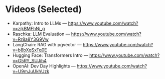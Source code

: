 # Videos (Selected)
- Karpathy: Intro to LLMs — https://www.youtube.com/watch?v=zjkBMFhNj_g
- Raschka: LLM Evaluation — https://www.youtube.com/watch?v=Rr8a8Y3G9Vw
- LangChain: RAG with pgvector — https://www.youtube.com/watch?v=b8bXqSxTq0E
- Hugging Face: Transformers Intro — https://www.youtube.com/watch?v=G5RY_SUJih4
- OpenAI: Dev Day Highlights — https://www.youtube.com/watch?v=U9mJuUkhUzk
